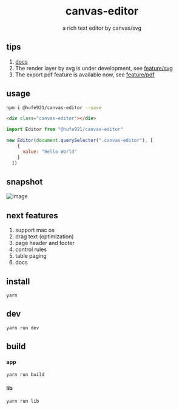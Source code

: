 <h1 align="center">canvas-editor</h1>

<p align="center"> a rich text editor by canvas/svg</p>

## tips

1. [docs](https://hufe.club/canvas-editor-docs/)
2. The render layer by svg is under development, see [feature/svg](https://github.com/Hufe921/canvas-editor/tree/feature/svg)
3. The export pdf feature is available now, see [feature/pdf](https://github.com/Hufe921/canvas-editor/tree/feature/pdf)

## usage

```bash
npm i @hufe921/canvas-editor --save
```
```html
<div class="canvas-editor"></div>
```
```javascript
import Editor from "@hufe921/canvas-editor"

new Editor(document.querySelector(".canvas-editor"), [
    {
      value: "Hello World"
    }
  ])
```

## snapshot

![image](https://github.com/Hufe921/canvas-editor/blob/main/src/assets/snapshots/main_v0.9.8.png)

## next features

1. support mac os
2. drag text (optimization)
3. page header and footer
4. control rules
5. table paging
6. docs

## install

`yarn`

## dev

`yarn run dev`

## build

#### app
`yarn run build`

#### lib
`yarn run lib`